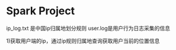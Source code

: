 # Spark  Project
   ip_log.txt 是中国ip归属地划分规则
   user.log是用户行为日志采集的信息
   
1)获取用户端的ip，通过ip规则归属地查询获取用户当前的位置信息
 
